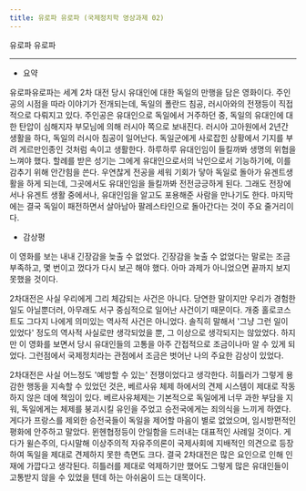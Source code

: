 ```yaml
---
title: 유로파 유로파 (국제정치학 영상과제 02)
---
```


유로파 유로파

---

-   요약

유로파유로파는 세계 2차 대전 당시 유대인에 대한 독일의 만행을 담은 영화이다. 주인공의 시점을 따라 이야기가 전개되는데, 독일의 폴란드 침공, 러시아와의 전쟁등이 직접적으로 다뤄지고 있다. 주인공은 유대인으로 독일에서 거주하던 중, 독일의 유대인에 대한 탄압이 심해지자 부모님에 의해 러시아 쪽으로 보내진다. 러시아 고아원에서 2년간 생활을 하다, 독일의 러시아 침공이 일어난다. 독일군에게 사로잡힌 상황에서 기지를 부려 게르만인종인 것처럼 속이고 생활한다. 하루하루 유대인임이 들킬까봐 생명의 위협을 느껴야 했다. 할례를 받은 성기는 그에게 유대인으로서의 낙인으로서 기능하기에, 이를 감추기 위해 안간힘을 쓴다. 우연찮게 전공을 세워 기회가 닿아 독일로 돌아가 유겐트생활을 하게 되는데, 그곳에서도 유대인임을 들킬까봐 전전긍긍하게 된다. 그래도 전장에서나 유겐트 생활 중에서나, 유대인임을 알고도 포용해준 사람을 만나기도 한다. 마지막에는 결국 독일이 패전하면서 살아남아 팔레스타인으로 돌아간다는 것이 주요 줄거리이다.

-   감상평

이 영화를 보는 내내 긴장감을 늦출 수 없었다. 긴장감을 늦출 수 없었다는 말로는 조금 부족하고, 몇 번이고 껐다가 다시 보곤 해야 했다. 아마 과제가 아니었으면 끝까지 보지 못했을 것이다.

2차대전은 사실 우리에게 그리 체감되는 사건은 아니다. 당연한 말이지만 우리가 경험한 일도 아닐뿐더러, 아무래도 서구 중심적으로 일어난 사건이기 때문이다. 개중 홀로코스트도 그다지 나에게 의미있는 역사적 사건은 아니었다. 솔직히 말해서 '그냥 그런 일이 있었다' 정도의 역사적 사실로만 생각되었을 뿐, 그 이상으로 생각되지는 않았었다. 하지만 이 영화를 보면서 당시 유대인들의 고통을 아주 간접적으로 조금이나마 알 수 있게 되었다. 그런점에서 국제정치라는 관점에서 조금은 벗어난 나의 주요한 감상이 있었다.

2차대전은 사실 어느정도 '예방할 수 있는' 전쟁이었다고 생각한다. 히틀러가 그렇게 용감한 행동을 지속할 수 있었던 것은, 베르사유 체제 하에서의 견제 시스템이 제대로 작동하지 않은 데에 책임이 있다. 베르사유체제는 기본적으로 독일에게 너무 과한 부담을 지워, 독일에게는 체제를 붕괴시킬 유인을 주었고 승전국에게는 죄의식을 느끼게 하였다. 게다가 프랑스를 제외한 승전국들이 독일을 제어할 마음이 별로 없었으며, 임시방편적인 평화에 안주하고 말았다. 뮌헨협정등이 안일함을 드러내는 대표적인 사례일 것이다. 게다가 윌슨주의, 다시말해 이상주의적 자유주의론이 국제사회에 지배적인 의견으로 등장하여 독일을 제대로 견제하지 못한 측면도 크다. 결국 2차대전은 많은 요인으로 인해 인재에 가깝다고 생각된다. 히틀러를 제대로 억제하기만 했어도 그렇게 많은 유대인들이 고통받지 않을 수 있었을 텐데 하는 아쉬움이 드는 대목이다.
